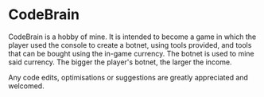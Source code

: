 # CodeBrain

CodeBrain is a hobby of mine. It is intended to become a game in which the player used the console to create a botnet, using tools provided, and tools that can be bought using the in-game currency. The botnet is used to mine said currency. The bigger the player's botnet, the larger the income.

Any code edits, optimisations or suggestions are greatly appreciated and welcomed.
